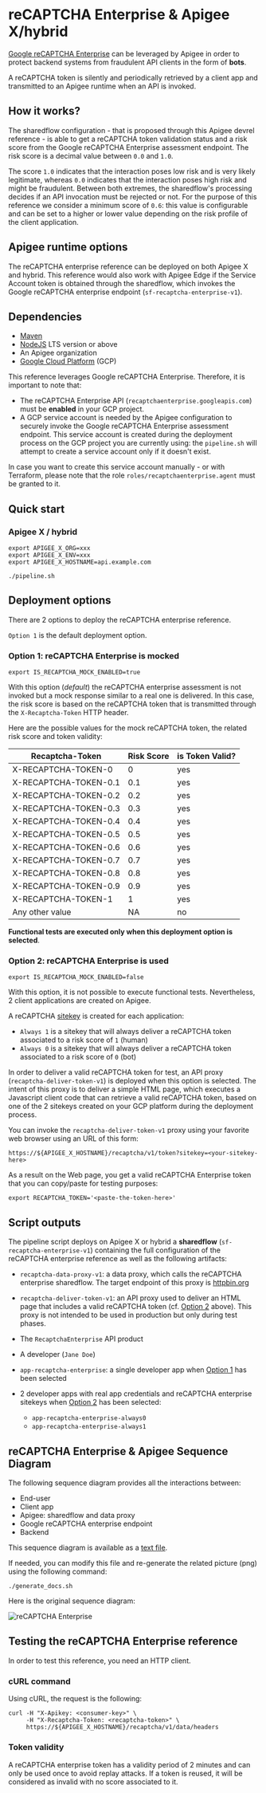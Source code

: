 # reCAPTCHA Enterprise & Apigee X/hybrid

[Google reCAPTCHA Enterprise](https://cloud.google.com/recaptcha-enterprise)
can be leveraged by Apigee in order to protect backend systems from fraudulent
API clients in the form of **bots**.

A reCAPTCHA token is silently and periodically retrieved by a client app and
transmitted to an Apigee runtime when an API is invoked.

## How it works?

The sharedflow configuration - that is proposed through this Apigee devrel
reference - is able to get a reCAPTCHA token validation status and a risk score
from the Google reCAPTCHA Enterprise assessment endpoint.
The risk score is a decimal value between ```0.0``` and ```1.0```.

The score ```1.0``` indicates that the interaction poses low risk and is very
likely legitimate, whereas ```0.0``` indicates that the interaction poses high
risk and might be fraudulent. Between both extremes, the sharedflow's
processing decides if an API invocation must be rejected or not.
For the purpose of this reference we consider a minimum score of ```0.6```:
this value is configurable and can be set to a higher or lower value depending
on the risk profile of the client application.

## Apigee runtime options

The reCAPTCHA enterprise reference can be deployed on both Apigee X and
hybrid. This reference would also work with Apigee Edge if the Service Account
token is obtained through the sharedflow, which invokes the Google reCAPTCHA
enterprise endpoint (```sf-recaptcha-enterprise-v1```).

## Dependencies

- [Maven](https://maven.apache.org/)
- [NodeJS](https://nodejs.org/en/) LTS version or above
- An Apigee organization
- [Google Cloud Platform](https://cloud.google.com/) (GCP)

This reference leverages Google reCAPTCHA Enterprise.
Therefore, it is important to note that:

- The reCAPTCHA Enterprise API (```recaptchaenterprise.googleapis.com```)
must be **enabled** in your GCP project.
- A GCP service account is needed by the Apigee configuration
to securely invoke the Google reCAPTCHA Enterprise assessment endpoint.
This service account is created during the deployment process on the GCP
project you are currently using: the ```pipeline.sh``` will attempt to create
a service account only if it doesn't exist.

In case you want to create this service account manually - or with Terraform,
please note that the role ```roles/recaptchaenterprise.agent``` must be granted
to it.

## Quick start

### Apigee X / hybrid

    export APIGEE_X_ORG=xxx
    export APIGEE_X_ENV=xxx
    export APIGEE_X_HOSTNAME=api.example.com

    ./pipeline.sh

## Deployment options

There are 2 options to deploy the reCAPTCHA enterprise reference.

```Option 1``` is the default deployment option.

### Option 1: reCAPTCHA Enterprise is mocked

    export IS_RECAPTCHA_MOCK_ENABLED=true

With this option (*default*) the reCAPTCHA enterprise assessment is not
invoked but a mock response similar to a real one is delivered.
In this case, the risk score is based on the reCAPTCHA token that is
transmitted through the ```X-Recaptcha-Token``` HTTP header.

Here are the possible values for the mock reCAPTCHA token, the related risk
score and token validity:

| Recaptcha-Token | Risk Score | is Token Valid? |
| - | - | - |
| X-RECAPTCHA-TOKEN-0     | 0    | yes |
| X-RECAPTCHA-TOKEN-0.1   | 0.1  | yes |
| X-RECAPTCHA-TOKEN-0.2   | 0.2  | yes |
| X-RECAPTCHA-TOKEN-0.3   | 0.3  | yes |
| X-RECAPTCHA-TOKEN-0.4   | 0.4  | yes |
| X-RECAPTCHA-TOKEN-0.5   | 0.5  | yes |
| X-RECAPTCHA-TOKEN-0.6   | 0.6  | yes |
| X-RECAPTCHA-TOKEN-0.7   | 0.7  | yes |
| X-RECAPTCHA-TOKEN-0.8   | 0.8  | yes |
| X-RECAPTCHA-TOKEN-0.9   | 0.9  | yes |
| X-RECAPTCHA-TOKEN-1     | 1    | yes |
| Any other value         | NA   | no  |

**Functional tests are executed only when this deployment option is
selected**.

### Option 2: reCAPTCHA Enterprise is used

    export IS_RECAPTCHA_MOCK_ENABLED=false

With this option, it is not possible to execute functional tests.
Nevertheless, 2 client applications are created on Apigee.

A reCAPTCHA [sitekey](https://cloud.google.com/recaptcha-enterprise/docs/create-key)
is created for each application:

- ```Always 1``` is a sitekey that will always deliver a reCAPTCHA token
associated to a risk score of ```1``` (human)
- ```Always 0``` is a sitekey that will always deliver a reCAPTCHA token
associated to a risk score of ```0``` (bot)

In order to deliver a valid reCAPTCHA token for test, an API proxy
(```recaptcha-deliver-token-v1```) is deployed when this option is selected.
The intent of this proxy is to deliver a simple HTML page, which executes
a Javascript client code that can retrieve a valid reCAPTCHA token, based on
one of the 2 sitekeys created on your GCP platform during the deployment
process.

You can invoke the ```recaptcha-deliver-token-v1``` proxy using your favorite
web browser using an URL of this form:

    https://${APIGEE_X_HOSTNAME}/recaptcha/v1/token?sitekey=<your-sitekey-here>

As a result on the Web page, you get a valid reCAPTCHA Enterprise token that
you can copy/paste for testing purposes:

    export RECAPTCHA_TOKEN='<paste-the-token-here>'

## Script outputs

The pipeline script deploys on Apigee X or hybrid a
**sharedflow** (```sf-recaptcha-enterprise-v1```)
containing the full configuration of the reCAPTCHA
enterprise reference as well as the
following artifacts:

- ```recaptcha-data-proxy-v1```: a data proxy, which calls the reCAPTCHA
enterprise sharedflow.
The target endpoint of this proxy is [httpbin.org](https://httpbin.org)
- ```recaptcha-deliver-token-v1```: an API proxy used to deliver an HTML page that
includes a valid reCAPTCHA
token (cf. [Option 2](#option-2-recaptcha-enterprise-is-used)
above). This proxy is not intended to be used in production but only during test
phases.
- The ```RecaptchaEnterprise``` API product
- A developer (```Jane Doe```)
- ```app-recaptcha-enterprise```: a single developer app when [Option 1](#option-1-recaptcha-enterprise-is-mocked)
has been selected
- 2 developer apps with real app credentials and reCAPTCHA enterprise sitekeys
when [Option 2](#option-2-recaptcha-enterprise-is-used)
has been selected:

  - ```app-recaptcha-enterprise-always0```
  - ```app-recaptcha-enterprise-always1```

## reCAPTCHA Enterprise & Apigee Sequence Diagram

The following sequence diagram provides all the interactions between:

- End-user
- Client app
- Apigee: sharedflow and data proxy
- Google reCAPTCHA enterprise endpoint
- Backend

This sequence diagram is available as a
[text file](./diagram/sequence-recaptcha-enterprise.txt).

If needed, you can modify this file and re-generate the related picture (png)
using the following command:

    ./generate_docs.sh

Here is the original sequence diagram:

![reCAPTCHA Enterprise](./diagram/sequence-recaptcha-enterprise.png "Seq. Diagram")

## Testing the reCAPTCHA Enterprise reference

In order to test this reference, you need an HTTP client.

### cURL command

Using cURL, the request is the following:

    curl -H "X-Apikey: <consumer-key>" \
         -H "X-Recaptcha-Token: <recaptcha-token>" \
         https://${APIGEE_X_HOSTNAME}/recaptcha/v1/data/headers

### Token validity

A reCAPTCHA enterprise token has a validity period of 2 minutes and can only
be used once to avoid replay attacks.
If a token is reused, it will be considered as invalid with no score associated
to it.
